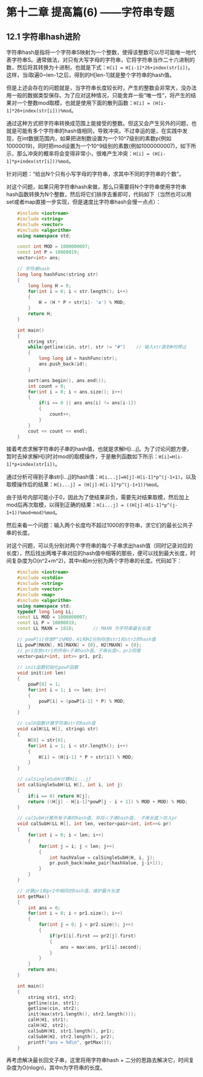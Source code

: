 # 第十二章 提高篇(6) ——字符串专题

## 12.1 字符串hash进阶

字符串hash是指将一个字符串S映射为一个整数，使得该整数可以尽可能唯一地代表字符串S。通常做法，对只有大写字母的字符串，它将字符串当作二十六进制的数，然后将其转换为十进制，也就是下式：`H[i] = H[i-1]*26+index(str[i])`。这样，当i取遍0~len-1之后，得到的H[len-1]就是整个字符串的hash值。

但是上述会存在的问题就是，当字符串长度较长时，产生的整数会非常大，没办法用一般的数据类型保存。为了应对这种情况，只能舍弃一些“唯一性”，将产生的结果对一个整数mod取模，也就是使用下面的散列函数：`H[i] = (H[i-1]*26+index(str[i]))%mod`。

通过这种方式把字符串转换成范围上能接受的整数。但这又会产生另外的问题，也就是可能有多个字符串的hash值相同，导致冲突。不过幸运的是，在实践中发现，在int数据范围内，如果把进制数设置为一个10^7级别的素数p(例如10000019)，同时把mod设置为一个10^9级别的素数(例如1000000007)，如下所示，那么冲突的概率将会变得非常小，很难产生冲突：`H[i] = (H[i-1]*p+index(str[i]))%mod`。

针对问题：“给出N个只有小写字母的字符串，求其中不同的字符串的个数”。

对这个问题，如果只用字符串hash来做，那么只需要将N个字符串使用字符串hash函数转换为N个整数，然后将它们排序去重即可，代码如下（当然也可以用set或者map直接一步实现，但是速度比字符串hash会慢一点点）：

```C++
    #include <iostream>
    #include <string>
    #include <vector>
    #include <algorithm>
    using namespace std;

    const int MOD = 1000000007;
    const int P = 10000019;
    vector<int> ans;

    // 字符串hash
    long long hashFunc(string str)
    {
        long long H = 0;
        for(int i = 0; i < str.length(); i++)
        {
            H = (H * P + str[i]- 'a') % MOD;
        }
        return H;
    }

    int main()
    {
        string str;
        while(getline(cin, str), str != "#")    // 输入str直到#时停止
        {
            long long id = hashFunc(str);
            ans.push_back(id);
        }

        sort(ans.begin(), ans.end());
        int count = 0;
        for(int i = 0; i < ans.size(); i++)
        {
            if(i == 0 || ans ans[i] != ans[i-1])
            {
                count++;
            }
        }
        cout << count << endl;
    }
```

接着考虑求解字符串的子串的hash值，也就是求解H[i...j]。为了讨论问题方便，暂时去掉求解H[i]时对mod的取模操作，于是散列函数如下所示：`H[i]=H[i-1]*p+index(str[i])`。

通过分析可得到子串str[i...j]的hash值：`H[i...j]=H[j]-H[i-1]*p^(j-1+1)`，以及取模操作后的结果：`H[i...j] = (H[j]-H[i-1]*p^(j-1+1))%mod`。

由于括号内部可能小于0，因此为了使结果非负，需要先对结果取模，然后加上mod后再次取模，以得到正确的结果：`H[i...j] = ((H[j]-H[i-1]*p^(j-1+1))%mod+mod)%mod`。

然后来看一个问题：输入两个长度均不超过1000的字符串，求它们的最长公共子串的长度。

对这个问题，可以先分别对两个字符串的每个子串求出hash值（同时记录对应的长度），然后找出两堆子串对应的hash值中相等的那些，便可以找到最大长度，时间复杂度为O(n^2+m^2)，其中n和m分别为两个字符串的长度。代码如下：

```C++
    #include <iostream>
    #include <cstdio>
    #include <string>
    #include <vector>
    #include <map>
    #include <algorithm>
    using namespace std;
    typedef long long LL;
    const LL MOD = 1000000007;
    const LL P = 10000019;
    const LL MAXN = 1010;       // MAXN 为字符串最长长度

    // powP[i]存放P^i%MOD，H1和H2分别存放str1和str2的hash值
    LL powP[MAXN], H1[MAXN] = {0}, H2[MAXN] = {0};
    // pr1存放str1的所有<子串hash值，子串长度>，pr2同理
    vector<pair<int, int>> pr1, pr2;
    
    // init函数初始化powP函数
    void init(int len)
    {
        powP[0] = 1;
        for(int i = 1; i <= len; i++)
        {
            powP[i] = (powP[i-1] * P) % MOD;
        }
    }

    // calH函数计算字符串str的hash值
    void calH(LL H[], string& str)
    {
        H[0] = str[0];
        for(int i = 1; i < str.length(); i++)
        {
            H[i] = (H[i-1] * P + str[i]) % MOD;
        }
    }

    // calSingleSubH计算H[i...j]
    int calSingleSubH(LL H[], int i, int j)
    {
        if(i == 0) return H[j];
        return ((H[j] - H[i-1]*powP[j - i + 1]) % MOD + MOD) % MOD;
    }

    // calSubH计算所有子串的hash值，并将＜子串hash值， 子串长度＞存入pr
    void calSubH(LL H[], int len, vector<pair<int, int>>& pr)
    {
        for(int i = 0; i < len; i++)
        {
            for(int j = i; j < len; j++)
            {
                int hashValue = calSingleSubH(H, i, j);
                pr.push_back(make_pair(hashValue, j-i+1));
            }
        }
    }

    // 计算pr1和pr2中相同的hash值，维护最大长度
    int getMax()
    {
        int ans = 0;
        for(int i = 0; i < pr1.size(); i++)
        {
            for(int j = 0; j < pr2.size(); j++)
            {
                if(pr1[i].first == pr2[j].first)
                {
                    ans = max(ans, pr1[i].second);
                }
            }
        }
        return ans;
    }

    int main()
    {
        string str1, str2;
        getline(cin, str1);
        getline(cin, str2);
        init(max(str1.length(), str2.length()));
        calH(H1, str1);
        calH(H2, str2);
        calSubH(H1, str1.length(), pr1);
        calSubH(H2, str2.length(), pr2);
        printf("ans = %d\n", getMax());
    }
```

再考虑解决最长回文子串，这里将用字符串hash + 二分的思路去解决它，时间复杂度为O(nlogn)，其中n为字符串的长度。